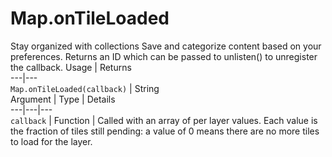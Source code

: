  
#  Map.onTileLoaded
Stay organized with collections  Save and categorize content based on your preferences. 
Returns an ID which can be passed to unlisten() to unregister the callback.
Usage | Returns  
---|---  
`Map.onTileLoaded(callback)` | String  
Argument | Type | Details  
---|---|---  
`callback` | Function | Called with an array of per layer values. Each value is the fraction of tiles still pending: a value of 0 means there are no more tiles to load for the layer.  

